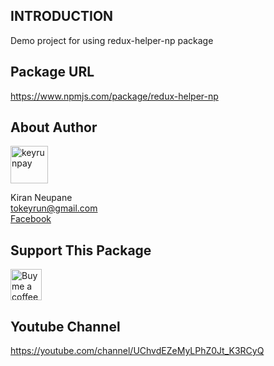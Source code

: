 ## INTRODUCTION

Demo project for using redux-helper-np package

## Package URL

https://www.npmjs.com/package/redux-helper-np

## About Author

<a href="https://github.com/keyrunpay"><img src="https://avatars0.githubusercontent.com/u/41059790?s=460&u=fceee26bdb0e5dd6b3b57120fa7295ddcd82d878&v=4" title="keyrunpay" width="60" height="60"></a>

Kiran Neupane <br />
tokeyrun@gmail.com <br />
[Facebook](https://facebook.com/kiran.neupz)

## Support This Package

<a href="https://www.buymeacoffee.com/kirann"><img src="https://cdn.buymeacoffee.com/buttons/default-orange.png" title="Buy me a coffee"  height="50"></a>

## Youtube Channel

https://youtube.com/channel/UChvdEZeMyLPhZ0Jt_K3RCyQ
